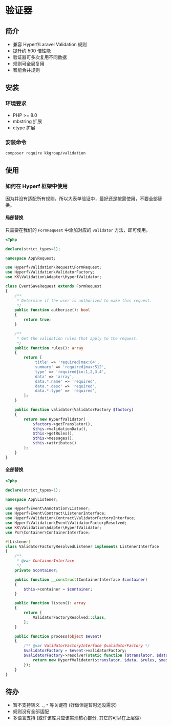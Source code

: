 # 验证器

## 简介

- 兼容 Hyperf/Laravel Validation 规则
- 提升约 500 倍性能
- 验证器可多次复用不同数据
- 规则可全局复用
- 智能合并规则

## 安装

### 环境要求

- PHP >= 8.0   
- mbstring 扩展   
- ctype 扩展   

### 安装命令

```bash
composer require kkgroup/validation
```

## 使用

### 如何在 Hyperf 框架中使用

因为并没有适配所有规则，所以大表单验证中，最好还是按需使用，不要全部替换。

#### 局部替换

只需要在我们的 `FormRequest` 中添加对应的 `validator` 方法，即可使用。

```php
<?php

declare(strict_types=1);

namespace App\Request;

use Hyperf\Validation\Request\FormRequest;
use Hyperf\Validation\ValidatorFactory;
use KK\Validation\Adapter\HyperfValidator;

class EventSaveRequest extends FormRequest
{
    /**
     * Determine if the user is authorized to make this request.
     */
    public function authorize(): bool
    {
        return true;
    }

    /**
     * Get the validation rules that apply to the request.
     */
    public function rules(): array
    {
        return [
            'title' => 'required|max:64',
            'summary' => 'required|max:512',
            'type' => 'required|in:1,2,3,4',
            'data' => 'array',
            'data.*.name' => 'required',
            'data.*.desc' => 'required',
            'data.*.type' => 'required',
        ];
    }

    public function validator(ValidatorFactory $factory)
    {
        return new HyperfValidator(
            $factory->getTranslator(),
            $this->validationData(),
            $this->getRules(),
            $this->messages(),
            $this->attributes()
        );
    }
}

```

#### 全部替换

```php
<?php

declare(strict_types=1);

namespace App\Listener;

use Hyperf\Event\Annotation\Listener;
use Hyperf\Event\Contract\ListenerInterface;
use Hyperf\Validation\Contract\ValidatorFactoryInterface;
use Hyperf\Validation\Event\ValidatorFactoryResolved;
use KK\Validation\Adapter\HyperfValidator;
use Psr\Container\ContainerInterface;

#[Listener]
class ValidatorFactoryResolvedListener implements ListenerInterface
{
    /**
     * @var ContainerInterface
     */
    private $container;

    public function __construct(ContainerInterface $container)
    {
        $this->container = $container;
    }

    public function listen(): array
    {
        return [
            ValidatorFactoryResolved::class,
        ];
    }

    public function process(object $event)
    {
        /** @var ValidatorFactoryInterface $validatorFactory */
        $validatorFactory = $event->validatorFactory;
        $validatorFactory->resolver(static function ($translator, $data, $rules, $messages, $customAttributes) {
            return new HyperfValidator($translator, $data, $rules, $messages, $customAttributes);
        });
    }
}
```

## 待办

- 暂不支持转义 `.`, `*` 等关键符 (好做但是暂时还没需求)
- 规则没有全部适配
- 多语言支持 (或许该库只应该实现核心部分, 其它的可以在上层做)
